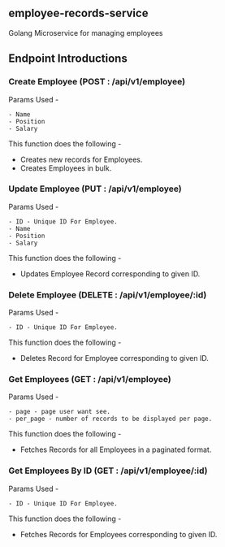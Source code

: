 ## employee-records-service
Golang Microservice for managing employees

## Endpoint Introductions 

### Create Employee (POST : /api/v1/employee)

Params Used - 
~~~
- Name
- Position
- Salary
~~~

This function does the following - 
- Creates new records for Employees.
- Creates Employees in bulk.

### Update Employee (PUT : /api/v1/employee)

Params Used - 
~~~
- ID - Unique ID For Employee.
- Name
- Position
- Salary
~~~

This function does the following -
- Updates Employee Record corresponding to given ID.

### Delete Employee (DELETE : /api/v1/employee/:id)

Params Used - 
~~~ 
- ID - Unique ID For Employee.
~~~

This function does the following -
- Deletes Record for Employee corresponding to given ID.

### Get Employees (GET : /api/v1/employee)

Params Used - 
~~~
- page - page user want see.
- per_page - number of records to be displayed per page.
~~~

This function does the following -
- Fetches Records for all Employees in a paginated format.


### Get Employees By ID (GET : /api/v1/employee/:id)

Params Used - 
~~~
- ID - Unique ID For Employee.
~~~

This function does the following -
- Fetches Records for Employees corresponding to given ID.
